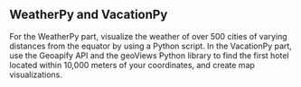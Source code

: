 ## WeatherPy and VacationPy
For the WeatherPy part, visualize the weather of over 500 cities of varying distances from the equator by using a Python script. In the VacationPy part, use the Geoapify API and the geoViews Python library to find the first hotel located within 10,000 meters of your coordinates, and create map visualizations.
